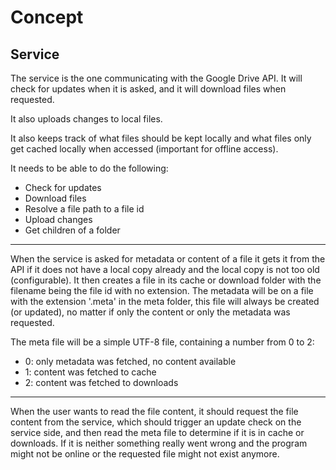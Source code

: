 # Concept



## Service

The service is the one communicating with the Google Drive API. It will check for updates when it is asked, and it will 
download files when requested.

It also uploads changes to local files.

It also keeps track of what files should be kept locally and what files only get cached locally when accessed (important 
for offline access).

It needs to be able to do the following:
- Check for updates
- Download files
- Resolve a file path to a file id
- Upload changes
- Get children of a folder

---

When the service is asked for metadata or content of a file it gets it from the API if it does not have a local copy 
already and the local copy is not too old (configurable). It then creates a file in its cache or download folder with 
the filename being the file id with no extension. The metadata will be on a file with the extension '.meta' in 
the meta folder, this file will always be created (or updated), no matter if only the content or only the metadata was 
requested. 

The meta file will be a simple UTF-8 file, containing a number from 0 to 2:

- 0: only metadata was fetched, no content available
- 1: content was fetched to cache
- 2: content was fetched to downloads

---

When the user wants to read the file content, it should request the file content from the service, which should trigger 
an update check on the service side, and then read the meta file to determine if it is in cache or downloads. If it is 
neither something really went wrong and the program might not be online or the requested file might not exist anymore.
